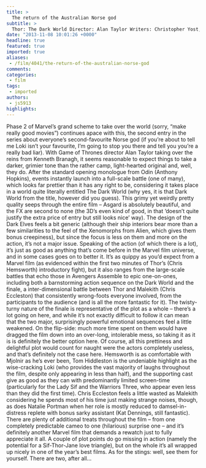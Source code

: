 ```yaml
---
title: >
  The return of the Australian Norse god
subtitle: >
  Thor: The Dark World Director: Alan Taylor Writers: Christopher Yost, Christopher Markus, Stephen McFeely Starring: Chris Hemsworth, Natalie Portman, Anthony Hopkins, Tom Hiddleston, Christopher Eccleston, Idris Elba, Jaimie Alexander, Ray Stevenson, Zachary Levi, Kat Dennings, Stellan Skarsgård, A
date: "2013-11-08 10:01:26 +0000"
headline: true
featured: true
imported: true
aliases:
 - /film/4041/the-return-of-the-australian-norse-god
comments:
categories:
 - film
tags:
 - imported
authors:
 - js5913
highlights:
---
```


Phase 2 of Marvel’s grand scheme to take over the world (sorry, “make really good movies”) continues apace with this, the second entry in the series about everyone’s second-favourite Norse god (if you’re about to tell me Loki isn’t your favourite, I’m going to stop you there and tell you you’re a really bad liar). With Game of Thrones director Alan Taylor taking over the reins from Kenneth Branagh, it seems reasonable to expect things to take a darker, grimier tone than the rather camp, light-hearted original and, well, they do.
 After the standard opening monologue from Odin (Anthony Hopkins), events instantly launch into a full-scale battle (one of many), which looks far prettier than it has any right to be, considering it takes place in a world quite literally entitled The Dark World (why yes, it is that Dark World from the title, however did you guess). This grimy yet weirdly pretty quality seeps through the entire film – Asgard is absolutely beautiful, and the FX are second to none (the 3D’s even kind of good, in that ‘doesn’t quite justify the extra price of entry but still looks nice’ way). The design of the Dark Elves feels a bit generic (although their ship interiors bear more than a few similarities to the feel of the Xenomorphs from Alien, which gives them bonus creepiness), but since the focus is less on them and more on the action, it’s not a major issue.
 Speaking of the action (of which there is a lot), it’s just as good as anything that’s come before in the Marvel film universe, and in some cases goes on to better it. It’s as quippy as you’d expect from a Marvel film (as evidenced within the first two minutes of Thor’s (Chris Hemsworth) introductory fight), but it also ranges from the large-scale battles that echo those in Avengers Assemble to epic one-on-ones, including both a barnstorming action sequence on the Dark World and the finale, a inter-dimensional battle between Thor and Malekith (Chris Eccleston) that consistently wrong-foots everyone involved, from the participants to the audience (and is all the more fantastic for it).
 The twisty-turny nature of the finale is representative of the plot as a whole – there’s a lot going on here, and while it’s not exactly difficult to follow it can mean that the two major, surprisingly powerful emotional sequences feel a little weakened. On the flip-side: much more time spent on them would have dragged the film down into an over-long, intolerable mess, so taking it as it is is definitely the better option here.
 Of course, all this prettiness and delightful plot would count for naught were the actors completely useless, and that’s definitely not the case here. Hemsworth is as comfortable with Mjolnir as he’s ever been, Tom Hiddleston is the undeniable highlight as the wise-cracking Loki (who provides the vast majority of laughs throughout the film, despite only appearing in less than half), and the supporting cast give as good as they can with predominantly limited screen-time (particularly for the Lady Sif and the Warriors Three, who appear even less than they did the first time). Chris Eccleston feels a little wasted as Malekith considering he spends most of his time just making strange noises, though, as does Natalie Portman when her role is mostly reduced to damsel-in-distress replete with bonus sarky assistant (Kat Dennings, still fantastic).
 There are plenty of additional treats throughout the film – from one completely predictable cameo to one (hilarious) surprise one – and it’s definitely another Marvel film that demands a rewatch just to fully appreciate it all. A couple of plot points do go missing in action (namely the potential for a Sif-Thor-Jane love triangle), but on the whole it’s all wrapped up nicely in one of the year’s best films.
 As for the stings: well, see them for yourself. There are two, after all…
